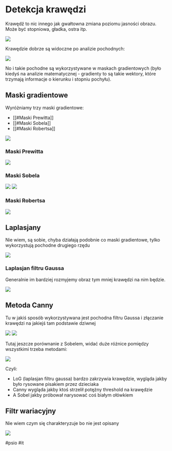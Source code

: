 # Detekcja krawędzi
Krawędź to nic innego jak gwałtowna zmiana poziomu jasności obrazu. Może być stopniowa, gładka, ostra itp.

![](https://i.imgur.com/JSLEtUE.png)

Krawędzie dobrze są widoczne po analizie pochodnych:

![](https://i.imgur.com/lrQUuvM.png)

No i takie pochodne są wykorzystywane w maskach gradientowych (było kiedyś na analizie matematycznej - gradienty to są takie wektory, które trzymają informacje o kierunku i stopniu pochyłu).

## Maski gradientowe
Wyróżniamy trzy maski gradientowe:
- [[#Maski Prewitta]]
- [[#Maski Sobela]]
- [[#Maski Robertsa]]

![](https://i.imgur.com/qG3V9aY.png)


### Maski Prewitta
![](https://i.imgur.com/aNzGm3R.png)

### Maski Sobela
![](https://i.imgur.com/Ke6Z9Lv.png)
![](https://i.imgur.com/Qji7jig.png)

### Maski Robertsa
![](https://i.imgur.com/M5cRzHG.png)

## Laplasjany
Nie wiem, są sobie, chyba działają podobnie co maski gradientowe, tylko wykorzystują pochodne drugiego rzędu

![](https://i.imgur.com/Xtq3sDg.png)

### Laplasjan filtru Gaussa
Generalnie im bardziej rozmyjemy obraz tym mniej krawędzi na nim będzie.

![](https://i.imgur.com/KHZBJpS.png)

## Metoda Canny
Tu w jakiś sposób wykorzystywana jest pochodna filtru Gaussa i złączanie krawędzi na jakiejś tam podstawie dziwnej

![](https://i.imgur.com/CXBo1D4.png)
![](https://i.imgur.com/DV9ZW9T.png)

Tutaj jeszcze porównanie z Sobelem, widać duże różnice pomiędzy wszystkimi trzeba metodami:

![](https://i.imgur.com/lkeIQJn.png)

Czyli:
- LoG (laplasjan filtru gaussa) bardzo zakrzywia krawędzie, wygląda jakby było rysowane pisakiem przez dzieciaka
- Canny wygląda jakby ktoś strzelił potężny threshold na krawędzie
- A Sobel jakby próbował narysować coś białym ołówkiem

## Filtr wariacyjny
Nie wiem czym się charakteryzuje bo nie jest opisany

![](https://i.imgur.com/Gscsx1c.png)



#psio #it 
